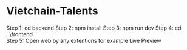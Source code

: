 # Vietchain-Talents

Step 1: cd backend
Step 2: npm install
Step 3: npm run dev
Step 4: cd ..\frontend\
Step 5: Open web by any extentions for example Live Preview
